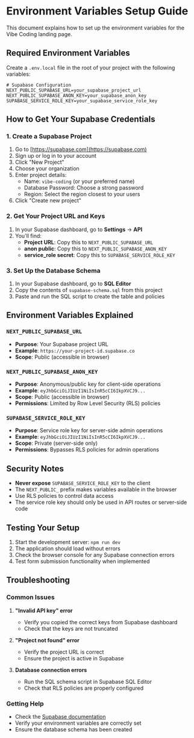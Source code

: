 # Environment Variables Setup Guide

This document explains how to set up the environment variables for the Vibe Coding landing page.

## Required Environment Variables

Create a `.env.local` file in the root of your project with the following variables:

```env
# Supabase Configuration
NEXT_PUBLIC_SUPABASE_URL=your_supabase_project_url
NEXT_PUBLIC_SUPABASE_ANON_KEY=your_supabase_anon_key
SUPABASE_SERVICE_ROLE_KEY=your_supabase_service_role_key
```

## How to Get Your Supabase Credentials

### 1. Create a Supabase Project

1. Go to [https://supabase.com](https://supabase.com)
2. Sign up or log in to your account
3. Click "New Project"
4. Choose your organization
5. Enter project details:
   - Name: `vibe-coding` (or your preferred name)
   - Database Password: Choose a strong password
   - Region: Select the region closest to your users
6. Click "Create new project"

### 2. Get Your Project URL and Keys

1. In your Supabase dashboard, go to **Settings** → **API**
2. You'll find:
   - **Project URL**: Copy this to `NEXT_PUBLIC_SUPABASE_URL`
   - **anon public**: Copy this to `NEXT_PUBLIC_SUPABASE_ANON_KEY`
   - **service_role secret**: Copy this to `SUPABASE_SERVICE_ROLE_KEY`

### 3. Set Up the Database Schema

1. In your Supabase dashboard, go to **SQL Editor**
2. Copy the contents of `supabase-schema.sql` from this project
3. Paste and run the SQL script to create the table and policies

## Environment Variables Explained

### `NEXT_PUBLIC_SUPABASE_URL`

- **Purpose**: Your Supabase project URL
- **Example**: `https://your-project-id.supabase.co`
- **Scope**: Public (accessible in browser)

### `NEXT_PUBLIC_SUPABASE_ANON_KEY`

- **Purpose**: Anonymous/public key for client-side operations
- **Example**: `eyJhbGciOiJIUzI1NiIsInR5cCI6IkpXVCJ9...`
- **Scope**: Public (accessible in browser)
- **Permissions**: Limited by Row Level Security (RLS) policies

### `SUPABASE_SERVICE_ROLE_KEY`

- **Purpose**: Service role key for server-side admin operations
- **Example**: `eyJhbGciOiJIUzI1NiIsInR5cCI6IkpXVCJ9...`
- **Scope**: Private (server-side only)
- **Permissions**: Bypasses RLS policies for admin operations

## Security Notes

- **Never expose** `SUPABASE_SERVICE_ROLE_KEY` to the client
- The `NEXT_PUBLIC_` prefix makes variables available in the browser
- Use RLS policies to control data access
- The service role key should only be used in API routes or server-side code

## Testing Your Setup

1. Start the development server: `npm run dev`
2. The application should load without errors
3. Check the browser console for any Supabase connection errors
4. Test form submission functionality when implemented

## Troubleshooting

### Common Issues

1. **"Invalid API key" error**
   - Verify you copied the correct keys from Supabase dashboard
   - Check that the keys are not truncated

2. **"Project not found" error**
   - Verify the project URL is correct
   - Ensure the project is active in Supabase

3. **Database connection errors**
   - Run the SQL schema script in Supabase SQL Editor
   - Check that RLS policies are properly configured

### Getting Help

- Check the [Supabase documentation](https://supabase.com/docs)
- Verify your environment variables are correctly set
- Ensure the database schema has been created
